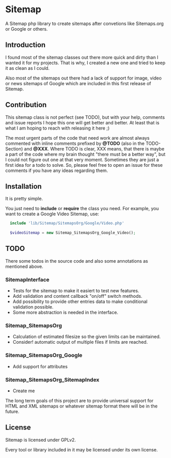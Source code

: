Sitemap
=======

A Sitemap php library to create sitemaps after convetions like Sitemaps.org or Google or others.


Introduction
------------

I found most of the sitemap classes out there more quick and dirty than I wanted it for my projects.
That is why, I created a new one and tried to keep it as clean as I could.

Also most of the sitemaps out there had a lack of support for image, video or news sitemaps of Google which are
included in this first release of Sitemap.

Contribution
------------

This sitemap class is not perfect (see TODO), but with your help, comments and issue reports I hope this one will
get better and better. At least that is what I am hoping to reach with releasing it here ;)

The most urgent parts of the code that need work are almost always commented with inline comments prefixed
by __@TODO__ (also in the TODO-Section) and __@XXX__. Where TODO is clear, XXX means, that there is maybe a 
part of the code where my brain thought "there must be a better way", but I could not figure out one at that very
moment. Sometimes they are just a first idea for a todo to solve.
So, please feel free to open an issue for these comments if you have any ideas regarding them.


Installation
------------

It is pretty simple.

You just need to **include** or **require** the class you need. 
For example, you want to create a Google Video Sitemap, use: 
```php
  include 'lib/Sitemap/SitemapsOrg/Google/Video.php'
  
  $videoSitemap = new Sitemap_SitemapsOrg_Google_Video();
```

TODO
----

There some todos in the source code and also some annotations as mentioned above.

### SitemapInterface

- Tests for the sitemap to make it easiert to test new features.
- Add validation and content callback "on/off" switch methods.
- Add possibility to provide other entries data to make conditional validation possible.
- Some more abstraction is needed in the interface.

### Sitemap_SitemapsOrg

- Calculation of estimated filesize so the given limits can be maintained.
- Consider! automatic output of multiple files if limits are reached.

### Sitemap_SitemapsOrg_Google

- Add support for attributes

### Sitemap_SitemapsOrg_SitemapIndex

- Create me

The long term goals of this project are to provide universal support for HTML and XML sitemaps or whatever sitemap format
there will be in the future.


License
-------

Sitemap is licensed under GPLv2.

Every tool or library included in it may be licensed under its own license.
